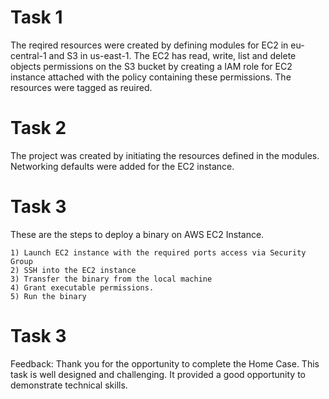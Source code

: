 # Task 1

The reqired resources were created by defining modules for EC2 in eu-central-1 and S3 in us-east-1. The EC2 has read, write, list and delete objects permissions on the S3 bucket by creating a IAM role for EC2 instance attached with the policy containing these permissions. The resources were tagged as reuired.

# Task 2

The project was created by initiating the resources defined in the modules. Networking defaults were added for the EC2 instance.

# Task 3

These are the steps to deploy a binary on AWS EC2 Instance.

    1) Launch EC2 instance with the required ports access via Security Group
    2) SSH into the EC2 instance
    3) Transfer the binary from the local machine
    4) Grant executable permissions.
    5) Run the binary

# Task 3
Feedback:
Thank you for the opportunity to complete the Home Case. This task is well designed and challenging. It provided a good opportunity to demonstrate technical skills. 